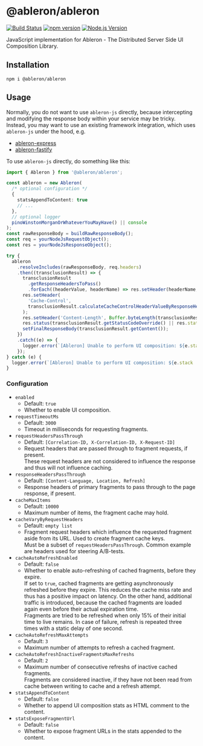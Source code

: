 # @ableron/ableron

[![Build Status](https://github.com/ableron/ableron/actions/workflows/ableron-js-verify.yml/badge.svg)](https://github.com/ableron/ableron/actions/workflows/ableron-js-verify.yml)
[![npm version](https://badge.fury.io/js/@ableron%2Fableron.svg)](https://badge.fury.io/js/@ableron%2Fableron)
[![Node.js Version](https://img.shields.io/badge/Node.js-18+-4EB1BA.svg)](https://nodejs.org/docs/latest-v18.x/api/)

JavaScript implementation for Ableron - The Distributed Server Side UI Composition Library.

## Installation

```shell
npm i @ableron/ableron
```

## Usage

Normally, you do not want to use `ableron-js` directly, because intercepting and modifying
the response body within your service may be tricky. Instead, you may want to use an existing
framework integration, which uses `ableron-js` under the hood, e.g.

- [ableron-express](https://github.com/ableron/ableron-express)
- [ableron-fastify](https://github.com/ableron/ableron-fastify)

To use `ableron-js` directly, do something like this:

```ts
import { Ableron } from '@ableron/ableron';

const ableron = new Ableron(
  /* optional configuration */
  {
    statsAppendToContent: true
    // ...
  },
  // optional logger
  pinoWinstonMorganOrWhateverYouMayHave() || console
);
const rawResponseBody = buildRawResponseBody();
const req = yourNodeJsRequestObject();
const res = yourNodeJsResponseObject();

try {
  ableron
    .resolveIncludes(rawResponseBody, req.headers)
    .then((transclusionResult) => {
      transclusionResult
        .getResponseHeadersToPass()
        .forEach((headerValue, headerName) => res.setHeader(headerName, headerValue));
      res.setHeader(
        'Cache-Control',
        transclusionResult.calculateCacheControlHeaderValueByResponseHeaders(res.getHeaders())
      );
      res.setHeader('Content-Length', Buffer.byteLength(transclusionResult.getContent()));
      res.status(transclusionResult.getStatusCodeOverride() || res.statusCode);
      setFinalResponseBody(transclusionResult.getContent());
    })
    .catch((e) => {
      logger.error(`[Ableron] Unable to perform UI composition: ${e.stack || e.message}`);
    });
} catch (e) {
  logger.error(`[Ableron] Unable to perform UI composition: ${e.stack || e.message}`);
}
```

### Configuration

- `enabled`
  - Default: `true`
  - Whether to enable UI composition.
- `requestTimeoutMs`
  - Default: `3000`
  - Timeout in milliseconds for requesting fragments.
- `requestHeadersPassThrough`
  - Default: `[Correlation-ID, X-Correlation-ID, X-Request-ID]`
  - Request headers that are passed through to fragment requests, if present.<br>
    These request headers are not considered to influence the response and thus will not influence caching.
- `responseHeadersPassThrough`
  - Default: `[Content-Language, Location, Refresh]`
  - Response headers of primary fragments to pass through to the page response, if present.
- `cacheMaxItems`
  - Default: `10000`
  - Maximum number of items, the fragment cache may hold.
- `cacheVaryByRequestHeaders`
  - Default: `empty list`
  - Fragment request headers which influence the requested fragment aside from its URL. Used to create fragment cache keys.<br>
    Must be a subset of `requestHeadersPassThrough`. Common example are headers used for steering A/B-tests.
- `cacheAutoRefreshEnabled`
  - Default: `false`
  - Whether to enable auto-refreshing of cached fragments, before they expire.<br>
    If set to `true`, cached fragments are getting asynchronously refreshed before they expire. This reduces the cache miss
    rate and thus has a positive impact on latency. On the other hand, additional traffic is introduced, because the cached
    fragments are loaded again even before their actual expiration time.<br>
    Fragments are tried to be refreshed when only 15% of their initial time to live remains. In case of failure, refresh is
    repeated three times with a static delay of one second.
- `cacheAutoRefreshMaxAttempts`
  - Default: `3`
  - Maximum number of attempts to refresh a cached fragment.
- `cacheAutoRefreshInactiveFragmentsMaxRefreshs`
  - Default: `2`
  - Maximum number of consecutive refreshs of inactive cached fragments.<br>
    Fragments are considered inactive, if they have not been read from cache between writing to cache and a refresh attempt.
- `statsAppendToContent`
  - Default: `false`
  - Whether to append UI composition stats as HTML comment to the content.
- `statsExposeFragmentUrl`
  - Default: `false`
  - Whether to expose fragment URLs in the stats appended to the content.
